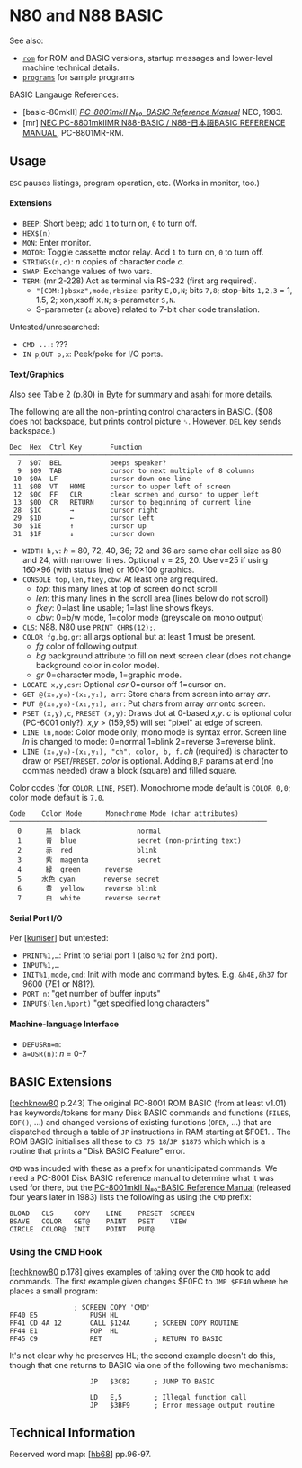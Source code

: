 N80 and N88 BASIC
=================

See also:
- [`rom`](rom.md) for ROM and BASIC versions, startup messages and
  lower-level machine technical details.
- [`programs`](programs.md) for sample programs

BASIC Langauge References:
- \[basic-80mkII] [_PC-8001mkII N₈₀-BASIC Reference Manual_][basic-80mkII]
  NEC, 1983.
- \[mr] [NEC PC-8801mkIIMR N88-BASIC / N88-日本語BASIC REFERENCE MANUAL][mr],
  PC-8801MR-RM.


Usage
-----

`ESC` pauses listings, program operation, etc. (Works in monitor, too.)

#### Extensions

- `BEEP`: Short beep; add `1` to turn on, `0` to turn off.
- `HEX$(n)`
- `MON`: Enter monitor.
- `MOTOR`: Toggle cassette motor relay. Add `1` to turn on, `0` to turn off.
- `STRING$(n,c)`: _n_ copies of character code _c_.
- `SWAP`: Exchange values of two vars.
- `TERM`: (mr 2-228) Act as terminal via RS-232 (first arg required).
  - `"[COM:]pbsxz",mode,rbsize`: parity `E,O,N`; bits `7,8`;
    stop-bits `1,2,3` = 1, 1.5, 2; xon,xsoff `X,N`; s-parameter `S,N`.
  - S-parameter (`z` above) related to 7-bit char code translation.

Untested/unresearched:
- `CMD ...`: ???
- `IN p`,`OUT p,x`: Peek/poke for I/O ports.

#### Text/Graphics

Also see Table 2 (p.80) in [Byte] for summary and [asahi] for more details.

The following are all the non-printing control characters in BASIC. ($08
does not backspace, but prints control picture `␈`. However, `DEL` key sends
backspace.)

    Dec  Hex  Ctrl Key       Function
    ───────────────────────────────────────────────────────────────────────
      7  $07  BEL            beeps speaker?
      9  $09  TAB            cursor to next multiple of 8 columns
     10  $0A  LF             cursor down one line
     11  $0B  VT   HOME      cursor to upper left of screen
     12  $0C  FF   CLR       clear screen and cursor to upper left
     13  $0D  CR   RETURN    cursor to beginning of current line
     28  $1C       →         cursor right
     29  $1D       ←         cursor left
     30  $1E       ↑         cursor up
     31  $1F       ↓         cursor down

- `WIDTH h,v`: _h_ = 80, 72, 40, 36; 72 and 36 are same char cell size as
  80 and 24, with narrower lines. Optional _v_ = 25, 20. Use v=25 if using
  160×96 (with status line) or 160×100 graphics.
- `CONSOLE top,len,fkey,cbw`: At least one arg required.
  - _top_: this many lines at top of screen do not scroll
  - _len_: this many lines in the scroll area (lines below do not scroll)
  - _fkey_: 0=last line usable; 1=last line shows fkeys.
  - _cbw_: 0=b/w mode, 1=color mode (greyscale on mono output)
- `CLS`: N88. N80 use `PRINT CHR$(12);`.
- `COLOR fg,bg,gr`: all args optional but at least 1 must be present.
  - _fg_ color of following output.
  - _bg_ background attribute to fill on next screen clear (does not change
    background color in color mode).
  - _gr_ 0=character mode, 1=graphic mode.
- `LOCATE x,y,csr`: Optional _csr_ 0=cursor off 1=cursor on.
- `GET @(x₀,y₀)-(x₁,y₁), arr`: Store chars from screen into array _arr_.
- `PUT @(x₀,y₀)-(x₁,y₁), arr`: Put chars from array _arr_ onto screen.
- `PSET (x,y),c`, `PRESET (x,y)`: Draws dot at 0-based _x,y_. _c_ is
  optional color (PC-6001 only?). _x,y_ > (159,95) will set "pixel" at edge
  of screen.
- `LINE ln,mode`: Color mode only; mono mode is syntax error. Screen line
  _ln_ is changed to mode: 0=normal 1=blink 2=reverse 3=reverse blink.
- `LINE (x₀,y₀)-(x₁,y₁), "ch", color, b, f`.  _ch_ (required) is character
  to draw or `PSET`/`PRESET`. _color_ is optional. Adding `B`,`F` params at
  end (no commas needed) draw a block (square) and filled square.

Color codes (for `COLOR`, `LINE`, `PSET`). Monochrome mode default is
`COLOR 0,0`; color mode default is `7,0`.

    Code    Color Mode      Monochrome Mode (char attributes)
    ────────────────────────────────────────────────────────────────
      0      黒  black              normal
      1      青  blue               secret (non-printing text)
      2      赤  red                blink
      3      紫  magenta            secret
      4      緑  green      reverse
      5     水色 cyan       reverse secret
      6      黄  yellow     reverse blink
      7      白  white      reverse secret

#### Serial Port I/O

Per [[kuniser]] but untested: 

- `PRINT%1,…`: Print to serial port 1 (also `%2` for 2nd port).
- `INPUT%1,…`
- `INIT%1,mode,cmd`: Init with mode and command bytes. E.g. `&h4E,&h37` for
  9600 (7E1 or N81?).
- `PORT n`: "get number of buffer inputs"
- `INPUT$(len,%port)` "get specified long characters"

#### Machine-language Interface

- `DEFUSRn=m`:
- `a=USR(n)`: _n_ = 0-7


BASIC Extensions
----------------

[[techknow80] p.243] The original PC-8001 ROM BASIC (from at least v1.01)
has keywords/tokens for many Disk BASIC commands and functions (`FILES`,
`EOF()`, …) and changed versions of existing functions (`OPEN`, …) that are
dispatched through a table of `JP` instructions in RAM starting at $F0E1. .
The ROM BASIC initialises all these to `C3 75 18`/`JP $1875` which which is
a routine that prints a "Disk BASIC Feature" error.

`CMD` was incuded with these as a prefix for unanticipated commands. We need
a PC-8001 Disk BASIC reference manual to determine what it was used for there,
but the [PC-8001mkII N₈₀-BASIC Reference Manual][basic-80mkII] (released
four years later in 1983) lists the following as using the `CMD` prefix:

    BLOAD   CLS     COPY    LINE    PRESET  SCREEN
    BSAVE   COLOR   GET@    PAINT   PSET    VIEW
    CIRCLE  COLOR@  INIT    POINT   PUT@

### Using the CMD Hook

[[techknow80] p.178] gives examples of taking over the `CMD` hook to add
commands. The first example given changes $F0FC to `JMP $FF40` where he
places a small program:

                    ; SCREEN COPY 'CMD'
    FF40 E5             PUSH HL
    FF41 CD 4A 12       CALL $124A      ; SCREEN COPY ROUTINE
    FF44 E1             POP  HL
    FF45 C9             RET             ; RETURN TO BASIC

It's not clear why he preserves HL; the second example doesn't do this,
though that one returns to BASIC via one of the following two mechanisms:

                        JP   $3C82      ; JUMP TO BASIC

                        LD   E,5        ; Illegal function call
                        JP   $3BF9      ; Error message output routine


Technical Information
---------------------

Reserved word map: [[hb68]] pp.96-97.



<!-------------------------------------------------------------------->
[asahi]: https://archive.org/details/PC8001600100160011982
[byte]: https://tech-insider.org/personal-computers/research/acrobat/8101.pdf
[hb68]: https://archive.org/stream/PC8001600100160011982#page/n5/mode/1up
[kuniser]: https://kuninet.org/2020/01/25/pc-8001-%e5%a4%96%e4%bb%98%e3%81%91232c%e3%83%9c%e3%83%bc%e3%83%89/
[mr]: https://archive.org/stream/NECPC8801mkIIMRN88BASICN88BASICREFERENCEMANUAL1986L#mode/1up
[techknow80]: https://archive.org/details/pctechknow8000
[basic-80mkII]: https://archive.org/details/PC-8001mk-II-n-80-basic-reference-manual
